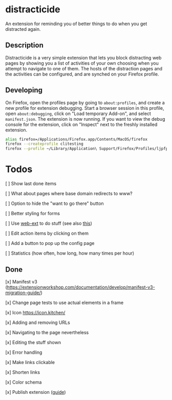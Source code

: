 # distracticide

An extension for reminding you of better things to do when you get distracted again.

## Description

Distracticide is a very simple extension that lets you block distracting web
pages by showing you a list of activities of your own choosing when you attempt
to navigate to one of them. The hosts of the distraction pages and the
activities can be configured, and are synched on your Firefox profile.

## Developing

On Firefox, open the profiles page by going to `about:profiles`, and create a
new profile for extension debugging. Start a browser session in this profile,
open `about:debugging`, click on "Load temporary Add-on", and select
`manifest.json`. The extension is now running. If you want to view the debug
console for the extension, click on "Inspect" next to the freshly installed
extension.

```bash
alias firefox=/Applications/Firefox.app/Contents/MacOS/firefox
firefox --createprofile clitesting
firefox --profile ~/Library/Application\ Support/Firefox/Profiles/ljpfprq0.clitesting
```

# Todos

[ ] Show last done items

[ ] What about pages where base domain redirects to www?

[ ] Option to hide the "want to go there" button

[ ] Better styling for forms

[ ] Use [web-ext](https://github.com/mozilla/web-ext) to do stuff (see also [this](https://extensionworkshop.com/documentation/develop/getting-started-with-web-ext/))

[ ] Edit action items by clicking on them

[ ] Add a button to pop up the config page

[ ] Statistics (how often, how long, how many times per hour)

## Done

[x] Manifest v3 (https://extensionworkshop.com/documentation/develop/manifest-v3-migration-guide/)

[x] Change page tests to use actual elements in a frame

[x] Icon https://icon.kitchen/

[x] Adding and removing URLs

[x] Navigating to the page nevertheless

[x] Editing the stuff shown

[x] Error handling

[x] Make links clickable

[x] Shorten links

[x] Color schema

[x] Publish extension ([guide](https://extensionworkshop.com/documentation/publish/))
